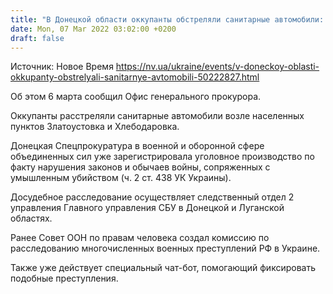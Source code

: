 ```yaml
---
title: "В Донецкой области оккупанты обстреляли санитарные автомобили: есть погибшие"
date: Mon, 07 Mar 2022 03:02:00 +0200
draft: false
---
```

Источник: Новое Время https://nv.ua/ukraine/events/v-doneckoy-oblasti-okkupanty-obstrelyali-sanitarnye-avtomobili-50222827.html


Об этом 6 марта сообщил Офис генерального прокурора.

Оккупанты расстреляли санитарные автомобили возле населенных пунктов Златоустовка и Хлебодаровка.

Донецкая Спецпрокуратура в военной и оборонной сфере объединенных сил уже зарегистрировала уголовное производство по факту нарушения законов и обычаев войны, сопряженных с умышленным убийством (ч. 2 ст. 438 УК Украины).

Досудебное расследование осуществляет следственный отдел 2 управления Главного управления СБУ в Донецкой и Луганской областях.

Ранее Совет ООН по правам человека создал комиссию по расследованию многочисленных военных преступлений РФ в Украине.

Также уже действует специальный чат-бот, помогающий фиксировать подобные преступления.

